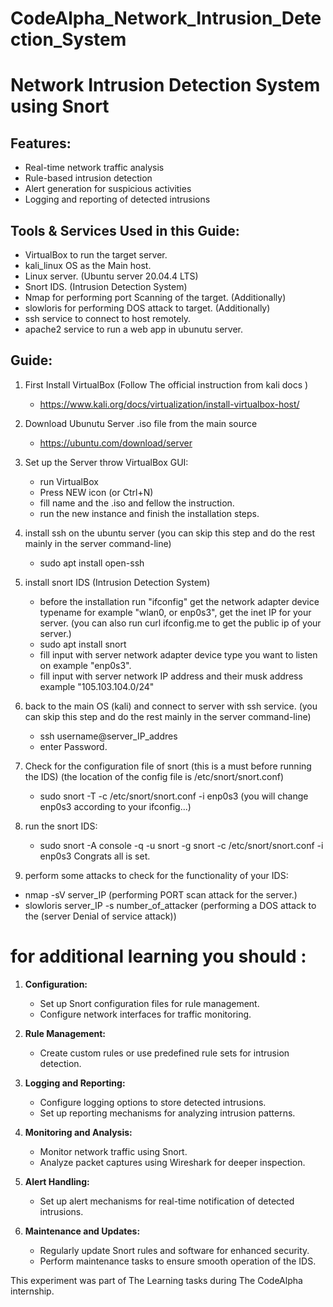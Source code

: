 # CodeAlpha_Network_Intrusion_Detection_System
# Network Intrusion Detection System using Snort

## Features:
- Real-time network traffic analysis
- Rule-based intrusion detection
- Alert generation for suspicious activities
- Logging and reporting of detected intrusions

## Tools & Services Used in this Guide:
- VirtualBox to run the target server.
- kali_linux OS as the Main host.
- Linux server. (Ubuntu server 20.04.4 LTS)
- Snort IDS. (Intrusion Detection System)
- Nmap for performing port Scanning of the target. (Additionally) 
- slowloris for performing DOS attack to target. (Additionally) 
- ssh service to connect to host remotely. 
- apache2 service to run a web app in ubunutu server.


## Guide:

1. First Install VirtualBox (Follow The official instruction from kali docs )
   - https://www.kali.org/docs/virtualization/install-virtualbox-host/
2. Download Ubunutu Server .iso file from the main source 
   - https://ubuntu.com/download/server
3. Set up the Server throw VirtualBox GUI:
   - run VirtualBox
   - Press NEW icon (or Ctrl+N)
   - fill name and the .iso and fellow the instruction.
   - run the new instance and finish the installation steps.
5. install ssh on the ubuntu server (you can skip this step and do the rest mainly in the server command-line)
   - sudo apt install open-ssh
6. install snort IDS  (Intrusion Detection System)  
   - before the installation run "ifconfig" get the network adapter device typename for example "wlan0, or enp0s3", get the inet IP for your server. (you can also run curl ifconfig.me to get the public ip of your server.)
   - sudo apt install snort
   - fill input with server network adapter device type you want to listen on example "enp0s3".
   - fill input with server network IP address and their musk address example "105.103.104.0/24"

7. back to the main OS (kali) and connect to server with ssh service. (you can skip this step and do the rest mainly in the server command-line)
   - ssh username@server_IP_addres
   - enter Password.
8. Check for the configuration file of snort (this is a must before running the IDS) (the location of the config file is /etc/snort/snort.conf) 
   - sudo snort -T -c /etc/snort/snort.conf -i enp0s3    (you will change enp0s3 according to your ifconfig...)
9. run the snort IDS:
   - sudo snort -A console -q -u snort -g snort -c /etc/snort/snort.conf -i enp0s3
Congrats all is set.
10. perform some attacks to check for the functionality of your IDS:
   - nmap -sV server_IP (performing PORT scan attack for the server.)
   - slowloris server_IP -s number_of_attacker (performing a DOS attack to the (server Denial of service attack))


# for additional learning you should :


1. **Configuration:**
   - Set up Snort configuration files for rule management.
   - Configure network interfaces for traffic monitoring.
   
2. **Rule Management:**
   - Create custom rules or use predefined rule sets for intrusion detection.
   
3. **Logging and Reporting:**
   - Configure logging options to store detected intrusions.
   - Set up reporting mechanisms for analyzing intrusion patterns.
   
4. **Monitoring and Analysis:**
   - Monitor network traffic using Snort.
   - Analyze packet captures using Wireshark for deeper inspection.
   
5. **Alert Handling:**
   - Set up alert mechanisms for real-time notification of detected intrusions.
   
6. **Maintenance and Updates:**
   - Regularly update Snort rules and software for enhanced security.
   - Perform maintenance tasks to ensure smooth operation of the IDS.

This experiment was part of The Learning tasks during The CodeAlpha internship.
